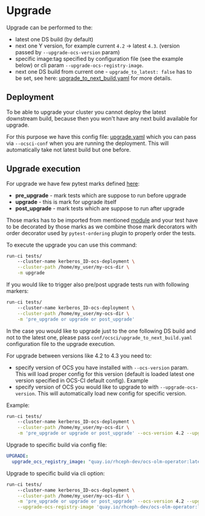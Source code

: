 # Upgrade

Upgrade can be performed to the:

* latest one DS build (by default)
* next one Y version, for example current `4.2` -> latest `4.3`.
    (version passed by `--upgrade-ocs-version` param)
* specific image:tag specified by configuration file (see the example below)
    or cli param `--upgrade-ocs-registry-image`.
* next one DS build from current one - `upgrade_to_latest: false` has to be
  set, see here: [upgrade_to_next_build.yaml](https://github.com/red-hat-storage/ocs-ci/tree/master/conf/ocsci/upgrade_to_next_build.yaml)
  for more details.

## Deployment

To be able to upgrade your cluster you cannot deploy the latest downstream
build, because then you won't have any next build available for upgrade.

For this purpose we have this config file: [upgrade.yaml](https://github.com/red-hat-storage/ocs-ci/tree/master/conf/ocsci/upgrade.yaml)
which you can pass via `--ocsci-conf` when you are running the deployment. This will
automatically take not latest build but one before.

## Upgrade execution

For upgrade we have few pytest marks defined [here](https://github.com/red-hat-storage/ocs-ci/tree/master/ocs_ci/framework/pytest_customization/marks.py):

* **pre_upgrade** - mark tests which are suppose to run before upgrade
* **upgrade** - this is mark for upgrade itself
* **post_upgrade** - mark tests which are suppose to run after upgrade

Those marks has to be imported from mentioned
[module](https://github.com/red-hat-storage/ocs-ci/tree/master/ocs_ci/framework/pytest_customization/marks.py) and your test have to
be decorated by those marks as we combine those mark decorators with order
decorator used by `pytest-ordering` plugin to properly order the tests.

To execute the upgrade you can use this command:

```bash
run-ci tests/
    --cluster-name kerberos_ID-ocs-deployment \
    --cluster-path /home/my_user/my-ocs-dir \
    -m upgrade
```

If you would like to trigger also pre/post upgrade tests run with following
markers:

```bash
run-ci tests/
    --cluster-name kerberos_ID-ocs-deployment \
    --cluster-path /home/my_user/my-ocs-dir \
    -m 'pre_upgrade or upgrade or post_upgrade'
```

In the case you would like to upgrade just to the one following DS build and not
to the latest one, please pass `conf/ocsci/upgrade_to_next_build.yaml`
configuration file to the upgrade execution.

For upgrade between versions like 4.2 to 4.3 you need to:

* specify version of OCS you have installed with `--ocs-version` param. This will
    load proper config for this version (default is loaded latest one version
    specified in OCS-CI default config). Example
* specify version of OCS you would like to upgrade to with `--upgrade-ocs-version`.
    This will automatically load new config for specific version.

Example:

```bash
run-ci tests/
    --cluster-name kerberos_ID-ocs-deployment \
    --cluster-path /home/my_user/my-ocs-dir \
    -m 'pre_upgrade or upgrade or post_upgrade' --ocs-version 4.2 --upgrade-ocs-version 4.3
```

Upgrade to specific build via config file:

```yaml
UPGRADE:
  upgrade_ocs_registry_image: "quay.io/rhceph-dev/ocs-olm-operator:latest-4.3"
```

Upgrade to specific build via cli option:

```bash
run-ci tests/
    --cluster-name kerberos_ID-ocs-deployment \
    --cluster-path /home/my_user/my-ocs-dir \
    -m 'pre_upgrade or upgrade or post_upgrade' --ocs-version 4.2 --upgrade-ocs-version 4.3 \
    --upgrade-ocs-registry-image 'quay.io/rhceph-dev/ocs-olm-operator:latest-4.3'

```
